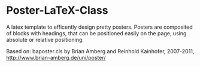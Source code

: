 # Poster-LaTeX-Class
A latex template to efficently design pretty posters. Posters are composited of
blocks with headings, that can be positioned easily on the page, using absolute
or relative positioning.

Based on: baposter.cls by Brian Amberg and Reinhold Kainhofer, 2007-2011, http://www.brian-amberg.de/uni/poster/
